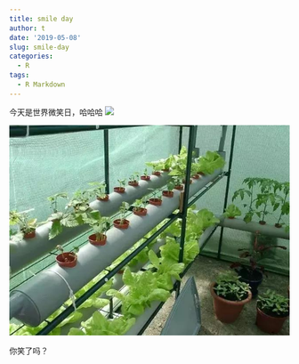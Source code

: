```yaml
---
title: smile day
author: t
date: '2019-05-08'
slug: smile-day
categories:
  - R
tags:
  - R Markdown
---
```

今天是世界微笑日，哈哈哈
![](/post/2019-05-08-smile-day_files/0F0DjkliK0.jpeg)

![2](https://github.com/bwtian/myblog/blob/master/content/post/assets/0F0DjkliK0.jpeg)


你笑了吗？

